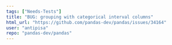 ```yaml
---
tags: ["Needs-Tests"]
title: "BUG: grouping with categorical interval columns"
html_url: "https://github.com/pandas-dev/pandas/issues/34164"
user: "antipisa"
repo: "pandas-dev/pandas"
---
```


